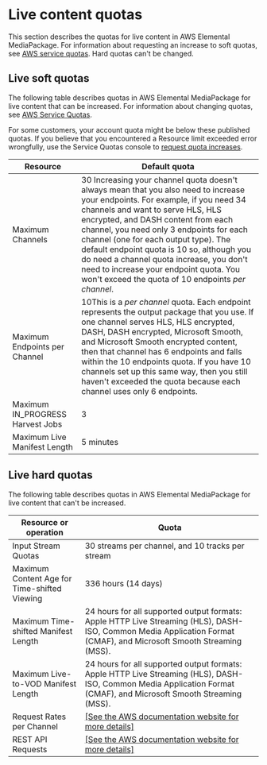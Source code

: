 # Live content quotas<a name="live-quotas"></a>

This section describes the quotas for live content in AWS Elemental MediaPackage\. For information about requesting an increase to soft quotas, see [AWS service quotas](https://docs.aws.amazon.com/general/latest/gr/aws_service_limits.html)\. Hard quotas can't be changed\.

## Live soft quotas<a name="live-soft-quotas"></a>

The following table describes quotas in AWS Elemental MediaPackage for live content that can be increased\. For information about changing quotas, see [AWS Service Quotas](https://docs.aws.amazon.com/general/latest/gr/aws_service_limits.html)\. 

For some customers, your account quota might be below these published quotas\. If you believe that you encountered a Resource limit exceeded error wrongfully, use the Service Quotas console to [request quota increases](https://console.aws.amazon.com/servicequotas/home?region=us-east-1#!/services/mediapackage/quotas)\.


| Resource | Default quota | 
| --- | --- | 
| Maximum Channels | 30 Increasing your channel quota doesn't always mean that you also need to increase your endpoints\. For example, if you need 34 channels and want to serve HLS, HLS encrypted, and DASH content from each channel, you need only 3 endpoints for each channel \(one for each output type\)\. The default endpoint quota is 10 so, although you do need a channel quota increase, you don't need to increase your endpoint quota\. You won't exceed the quota of 10 endpoints *per channel*\.  | 
| Maximum Endpoints per Channel | 10This is a *per channel* quota\. Each endpoint represents the output package that you use\. If one channel serves HLS, HLS encrypted, DASH, DASH encrypted, Microsoft Smooth, and Microsoft Smooth encrypted content, then that channel has 6 endpoints and falls within the 10 endpoints quota\. If you have 10 channels set up this same way, then you still haven't exceeded the quota because each channel uses only 6 endpoints\. | 
| Maximum IN\_PROGRESS Harvest Jobs | 3 | 
| Maximum Live Manifest Length | 5 minutes | 

## Live hard quotas<a name="live-hard-quotas"></a>

The following table describes quotas in AWS Elemental MediaPackage for live content that can't be increased\.


| Resource or operation | Quota | 
| --- | --- | 
| Input Stream Quotas | 30 streams per channel, and 10 tracks per stream | 
| Maximum Content Age for Time\-shifted Viewing | 336 hours \(14 days\) | 
| Maximum Time\-shifted Manifest Length |   24 hours for all supported output formats: Apple HTTP Live Streaming \(HLS\), DASH\-ISO, Common Media Application Format \(CMAF\), and Microsoft Smooth Streaming \(MSS\)\.  | 
| Maximum Live\-to\-VOD Manifest Length |   24 hours for all supported output formats: Apple HTTP Live Streaming \(HLS\), DASH\-ISO, Common Media Application Format \(CMAF\), and Microsoft Smooth Streaming \(MSS\)\.  | 
| Request Rates per Channel |  [\[See the AWS documentation website for more details\]](http://docs.aws.amazon.com/mediapackage/latest/ug/live-quotas.html)  | 
| REST API Requests |  [\[See the AWS documentation website for more details\]](http://docs.aws.amazon.com/mediapackage/latest/ug/live-quotas.html)  | 